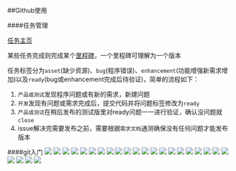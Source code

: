 ##Github使用


####任务管理

[任务主页](https://github.com/Pamakids/PamakidsThings/issues?state=open)

某些任务完成则完成某个[里程碑](https://github.com/Pamakids/PamakidsThings/issues/milestones?page=1&sort=due_date)，一个里程碑可理解为一个版本

任务标签分为`asset`(缺少资源)、`bug`(程序错误)、`enhancement`(功能增强新需求增加)以及`ready`(bug或enhancement完成后待验证)，简单的流程如下：

1. `产品或测试`发现程序问题或有新的需求，新建问题
2. `开发`发现有问题或需求完成后，提交代码并将问题标签修改为`ready`
3. `产品或测试`在稍后发布的测试版里对ready问题一一进行验证，确认没问题就`close`
4. issue解决完需要发布之前，需要根据`需求文档`通测确保没有任何问题才能发布版本

####git入门
![](assets/QQ20130526-1.png)
![](assets/QQ20130526-2.png)
![](assets/QQ20130526-3.png)
![](assets/QQ20130526-4.png)
![](assets/QQ20130526-5.png)
![](assets/QQ20130526-6.png)
![](assets/QQ20130526-7.png)
![](assets/QQ20130526-8.png)
![](assets/QQ20130526-9.png)
![](assets/QQ20130526-10.png)
![](assets/QQ20130526-11.png)
![](assets/QQ20130526-12.png)
![](assets/QQ20130526-13.png)
![](assets/QQ20130526-14.png)
![](assets/QQ20130526-15.png)
![](assets/QQ20130526-16.png)
![](assets/QQ20130526-17.png)
![](assets/QQ20130526-18.png)
![](assets/QQ20130526-19.png)
![](assets/QQ20130526-20.png)
![](assets/QQ20130526-21.png)
![](assets/QQ20130526-22.png)
![](assets/QQ20130526-23.png)
![](assets/QQ20130526-24.png)
![](assets/QQ20130526-25.png)